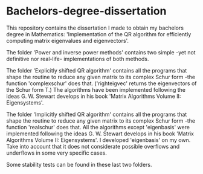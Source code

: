 # Bachelors-degree-dissertation
This repository contains the dissertation I made to obtain my bachelors degree in Mathematics: 'Implementation of the QR algorithm for efficiently computing matrix eigenvalues and eigenvectors'.

The folder 'Power and inverse power methods' contains two simple -yet not definitive nor real-life- implementations of both methods.

The folder 'Explicitly shifted QR algorithm' contains all the programs that shape the routine to reduce any given matrix to its complex Schur form -the function 'complexschur' does that. ('righteigvec' returns the eigenvectors of the Schur form T.) The algorithms have been implemented following the ideas G. W. Stewart develops in his book 'Matrix Algorithms Volume II: Eigensystems'.

The folder 'Implicitly shifted QR algorithm' contains all the programs that shape the routine to reduce any given matrix to its complex Schur form -the function 'realschur' does that. All the algorithms except 'eigenbasis' were implemented following the ideas G. W. Stewart develops in his book 'Matrix Algorithms Volume II: Eigensystems'. I developed 'eigenbasis' on my own. Take into account that it does not considerate possible overflows and underflows in some very specific cases.

Some stability tests can be found in these last two folders.

